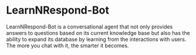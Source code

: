 # LearnNRespond-Bot
LearnNRespond-Bot is a conversational agent that not only provides answers to questions based on its current knowledge base but also has the ability to expand its database by learning from the interactions with users. The more you chat with it, the smarter it becomes.
